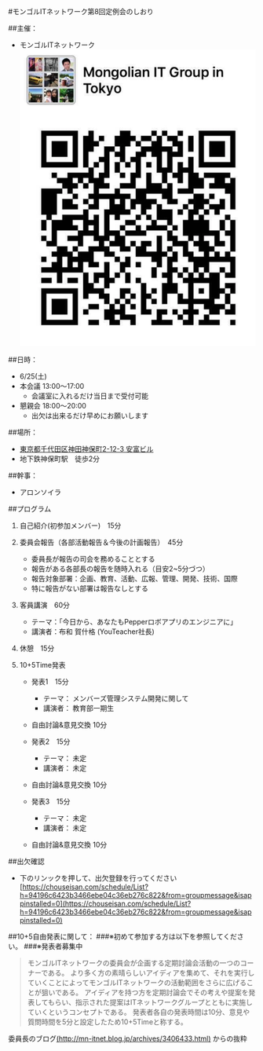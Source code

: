 #モンゴルITネットワーク第8回定例会のしおり

##主催：
- モンゴルITネットワーク  
![グループのQRコード](./group.png)  

##日時：
- 6/25(土)  
- 本会議 13:00～17:00
	- 会議室に入れるだけ当日まで受付可能
- 懇親会 18:00～20:00
	- 出欠は出来るだけ早めにお願いします

##場所：
- [東京都千代田区神田神保町2-12-3 安富ビル](https://www.google.co.jp/maps/place/%E3%80%92101-0051+%E6%9D%B1%E4%BA%AC%E9%83%BD%E5%8D%83%E4%BB%A3%E7%94%B0%E5%8C%BA%E7%A5%9E%E7%94%B0%E7%A5%9E%E4%BF%9D%E7%94%BA%EF%BC%92%E4%B8%81%E7%9B%AE+%E5%AE%89%E5%AF%8C%E3%83%93%E3%83%AB/@35.6965841,139.7546905,17z/data=!3m1!4b1!4m5!3m4!1s0x60188c140ff3e479:0x6f4cc4a317675c33!8m2!3d35.6965866!4d139.7568824) 
- 地下鉄神保町駅　徒歩2分

##幹事：
- アロンソイラ

##プログラム
1. 自己紹介(初参加メンバー)　15分
1. 委員会報告（各部活動報告＆今後の計画報告）　45分
	- 委員長が報告の司会を務めることとする
	- 報告がある各部長の報告を随時入れる（目安2~5分づつ）
	- 報告対象部署：企画、教育、活動、広報、管理、開発、技術、国際
	- 特に報告がない部署は報告なしとする

1. 客員講演　60分
    - テーマ：「今日から、あなたもPepperロボアプリのエンジニアに」  
    - 講演者：布和 賀什格 (YouTeacher社長)

1. 休憩　15分

1. 10+5Time発表
   - 発表1　15分
     - テーマ： メンバーズ管理システム開発に関して
     - 講演者： 教育部一期生
   - 自由討論&意見交換 10分

   - 発表2　15分
     - テーマ： 未定
     - 講演者： 未定
   - 自由討論&意見交換 10分
   
   - 発表3　15分
     - テーマ： 未定
     - 講演者： 未定
   - 自由討論&意見交換 10分

##出欠確認
- 下のリンックを押して、出欠登録を行ってください  
[https://chouseisan.com/schedule/List?h=94196c6423b3466ebe04c36eb276c822&from=groupmessage&isappinstalled=0](https://chouseisan.com/schedule/List?h=94196c6423b3466ebe04c36eb276c822&from=groupmessage&isappinstalled=0)



##10+5自由発表に関して：
###※初めて参加する方は以下を参照してください。
###※発表者募集中

>モンゴルITネットワークの委員会が企画する定期討論会活動の一つのコーナーである。
より多く方の素晴らしいアイディアを集めて、それを実行していくことによってモンゴルITネットワークの活動範囲をさらに広げることが狙いである。
>アイディアを持つ方を定期討論会でその考えや提案を発表してもらい、指示された提案はITネットワークグループとともに実施していくというコンセプトである。
>発表者各自の発表時間は10分、意見や質問時間を5分と設定したため10+5Timeと称する。

委員長のブログ[(http://mn-itnet.blog.jp/archives/3406433.html)](http://mn-itnet.blog.jp/archives/3406433.html) からの抜粋